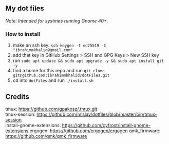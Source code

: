 
## My dot files

*Note: Intended for systmes running Gnome 40+.*

### How to install
1. make an ssh key: `ssh-keygen -t ed25519 -C "ibrahimmkhalid@gmail.com"`
2. add that key in GitHub Settings > SSH and GPG Keys > New SSH key
3. run `sudo apt update && sudo apt upgrade -y && sudo apt install git -y`
4. find a home for this repo and run `git clone git@github.com:ibrahimmkhalid/dotFiles.git`
5. cd into `dotFiles` and run `./install.sh`

## Credits 
tmux: https://github.com/gpakosz/.tmux.git  
tmux-session: https://github.com/mislav/dotfiles/blob/master/bin/tmux-session  
install-gnome-extensions: https://github.com/cyfrost/install-gnome-extensions
ergogen: https://github.com/ergogen/ergogen
qmk_firmware: https://github.com/qmk/qmk_firmware
